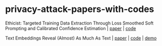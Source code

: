 # privacy-attack-papers-with-codes

Ethicist: Targeted Training Data Extraction Through Loss Smoothed Soft Prompting and Calibrated Confidence Estimation | [paper](https://aclanthology.org/2023.acl-long.709.pdf) | [code](https://github.com/thu-coai/Targeted-Data-Extraction)

Text Embeddings Reveal (Almost) As Much As Text | [paper](https://aclanthology.org/2023.emnlp-main.765.pdf) | [code](https://github.com/jxmorris12/vec2text) | [demo](https://colab.research.google.com/drive/1liJmvlmKXK3t5WBkC1wO7Wg9ILk-xht2?usp=sharing)
